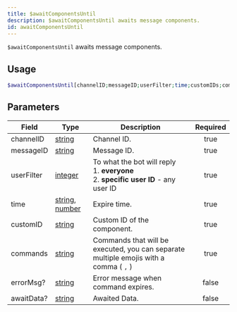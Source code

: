 ```yaml
---
title: $awaitComponentsUntil
description: $awaitComponentsUntil awaits message components.
id: awaitComponentsUntil
---
```


`$awaitComponentsUntil` awaits message components.

## Usage

```php
$awaitComponentsUntil[channelID;messageID;userFilter;time;customIDs;commands;errorMsg?;awaitData?]
```

## Parameters

| Field      | Type                                                                                                                                                                                                 | Description                                                                                    | Required |
| ---------- | ---------------------------------------------------------------------------------------------------------------------------------------------------------------------------------------------------- | ---------------------------------------------------------------------------------------------- | :------: |
| channelID  | [string](https://developer.mozilla.org/en-US/docs/Web/JavaScript/Reference/Global_Objects/String)                                                                                                    | Channel ID.                                                                                    |   true   |
| messageID  | [string](https://developer.mozilla.org/en-US/docs/Web/JavaScript/Reference/Global_Objects/String)                                                                                                    | Message ID.                                                                                    |   true   |
| userFilter | [integer](https://developer.mozilla.org/en-US/docs/Web/JavaScript/Reference/Global_Objects/Integer)                                                                                                  | To what the bot will reply <br /> 1. **everyone** <br /> 2. **specific user ID** - any user ID |   true   |
| time       | [string](https://developer.mozilla.org/en-US/docs/Web/JavaScript/Reference/Global_Objects/String), [number](https://developer.mozilla.org/en-US/docs/Web/JavaScript/Reference/Global_Objects/Number) | Expire time.                                                                                   |   true   |
| customID   | [string](https://developer.mozilla.org/en-US/docs/Web/JavaScript/Reference/Global_Objects/String)                                                                                                    | Custom ID of the component.                                                                    |   true   |
| commands   | [string](https://developer.mozilla.org/en-US/docs/Web/JavaScript/Reference/Global_Objects/String)                                                                                                    | Commands that will be executed, you can separate multiple emojis with a comma ( `,` )          |   true   |
| errorMsg?  | [string](https://developer.mozilla.org/en-US/docs/Web/JavaScript/Reference/Global_Objects/String)                                                                                                    | Error message when command expires.                                                            |  false   |
| awaitData? | [string](https://developer.mozilla.org/en-US/docs/Web/JavaScript/Reference/Global_Objects/String)                                                                                                    | Awaited Data.                                                                                  |  false   |
